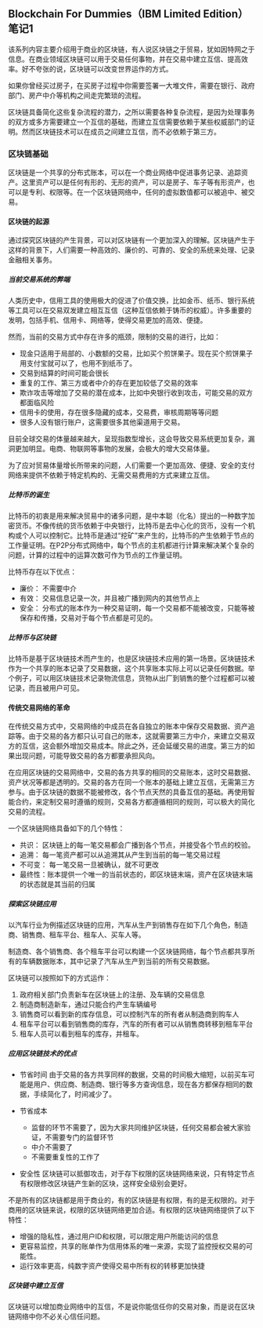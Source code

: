 ##  Blockchain For Dummies（IBM Limited Edition）笔记1

该系列内容主要介绍用于商业的区块链，有人说区块链之于贸易，犹如因特网之于信息。在商业领域区块链可以用于交易任何事物，并在交易中建立互信、提高效率。好不夸张的说，区块链可以改变世界运作的方式。

如果你曾经买过房子，在买房子过程中你需要签署一大堆文件，需要在银行、政府部门、房产中介等机构之间走完繁琐的流程。

区块链具备简化这些复杂流程的潜力，之所以需要各种复杂流程，是因为处理事务的双方或多方需要建立一个互信的基础，而建立互信需要依赖于某些权威部门的证明。然而区块链技术可以在成员之间建立互信，而不必依赖于第三方。

### 区块链基础

区块链是一个共享的分布式账本，可以在一个商业网络中促进事务记录、追踪资产。这里资产可以是任何有形的、无形的资产，可以是房子、车子等有形资产，也可以是专利、权限等。在一个区块链网络中，任何的虚拟数值都可以被追中、被交易。

#### 区块链的起源

通过探究区块链的产生背景，可以对区块链有一个更加深入的理解。区块链产生于这样的背景下，人们需要一种高效的、廉价的、可靠的、安全的系统来处理、记录金融相关事务。

##### 当前交易系统的弊端

人类历史中，信用工具的使用极大的促进了价值交换，比如金币、纸币、银行系统等工具可以在交易双发建立相互互信（这种互信依赖于铸币的权威）。许多重要的发明，包括手机、信用卡、网络等，使得交易更加的高效、便捷。

然而，当前的交易方式中存在许多的瓶颈，限制的交易的进行，比如：

+ 现金只适用于局部的、小数额的交易，比如买个煎饼果子。现在买个煎饼果子用支付宝就可以了，也用不到纸币了。
+ 交易到结算的时间可能会很长
+ 重复的工作、第三方或者中介的存在更加较低了交易的效率
+ 欺诈攻击等增加了交易的潜在成本，比如中央银行收到攻击，可能交易的双方都面临风险
+ 信用卡的使用，存在很多隐藏的成本，交易费，审核周期等等问题
+ 很多人没有银行账户，这需要很多其他渠道用于交易。

目前全球交易的体量越来越大，呈现指数型增长，这会导致交易系统更加复杂，漏洞更加明显。电商、物联网等事物的发展，会极大的增大交易体量。

为了应对贸易体量增长所带来的问题，人们需要一个更加高效、便捷、安全的支付网络来提供不依赖于特定机构的、无需交易费用的方式来建立互信。

##### 比特币的诞生

比特币的初衷是用来解决贸易中的诸多问题，是中本聪（化名）提出的一种数字加密货币。不像传统的货币依赖于中央银行，比特币是去中心化的货币，没有一个机构或个人可以控制它。比特币是通过“挖矿”来产生的，比特币的产生依赖于节点的工作量证明。在P2P分布式网络中，每个节点的主机都进行计算来解决某个复杂的问题，计算的过程中的运算次数可作为节点的工作量证明。

比特币存在以下优点：

+ 廉价： 不需要中介
+ 有效： 交易信息记录一次，并且被广播到网内的其他节点上
+ 安全： 分布式的账本作为一种交易证明，每一个交易都不能被改变，只能等被保存和传播，交易对于每个节点都是可见的。

##### 比特币与区块链

比特币是基于区块链技术而产生的，也是区块链技术应用的第一场景。区块链技术作为一个共享的账本记录了交易数据，这个共享账本实际上可以记录任何数据。举个例子，可以用区块链技术记录物流信息，货物从出厂到销售的整个过程都可以被记录，而且被用户可见。

#### 传统交易网络的革命

在传统交易方式中，交易网络的中成员在各自独立的账本中保存交易数据、资产追踪等。由于交易的各方都只认可自己的账本，这就需要第三方中介，来建立交易双方的互信，这会额外增加交易成本。除此之外，还会延缓交易的进度。第三方的如果出现问题，可能导致交易的各方都要承担风向。

在应用区块链的交易网络中，交易的各方共享的相同的交易账本，这时交易数据、资产状况等都是透明的。交易的各方在同一个账本的基础上建立互信，无需第三方参与。由于区块链的数据不能被修改，各个节点天然的具备互信的基础。再使用智能合约，来定制交易时遵循的规则，交易各方都遵循相同的规则，可以极大的简化交易的流程。

一个区块链网络具备如下的几个特性：

+ 共识： 区块链上的每一笔交易都会广播到各个节点，并接受各个节点的校验。
+ 追溯： 每一笔资产都可以从追溯其从产生到当前的每一笔交易过程
+ 不可变： 每一笔交易一旦被确认，就不可更改
+ 最终性：账本提供一个唯一的当前状态的，即区块链末端，资产在区块链末端的状态就是其当前的归属

##### 探索区块链应用

以汽车行业为例描述区块链的应用，汽车从生产到销售存在如下几个角色，制造商、销售商、租车平台、租车人、买车人等。

制造商、各个销售商、各个租车平台可以构建一个区块链网络，每个节点都共享所有的车辆数据账本，其中记录了汽车从生产到当前的所有交易数据。

区块链可以按照如下的方式运作：

1. 政府相关部门负责新车在区块链上的注册、及车辆的交易信息
2. 制造商制造新车，通过只能合约产生车辆编号
3. 销售商可以看到新的库存信息，可以控制汽车的所有者从制造商到购车人
4. 租车平台可以看到销售商的库存，汽车的所有者可以从销售商转移到租车平台
5. 租车人员可以看到租车的库存，并租车。

##### 应用区块链技术的优点

+ 节省时间
由于交易的各方共享同样的数据，交易的时间极大缩短，以前买车可能是用户、供应商、制造商、银行等多方查询信息，现在各方都保存相同的数据，手续简化了，时间减少了。

+ 节省成本
	+ 监督的环节不需要了，因为大家共同维护区块链，任何交易都会被大家验证，不需要专门的监督环节
	+ 中介不需要了
	+ 不需要重复性的工作了

+ 安全性
区块链可以抵御攻击，对于存下权限的区块链网络来说，只有特定节点有权限修改区块链产生新的区块，这样安全级别会更好。

不是所有的区块链都是用于商业的，有的区块链是有权限，有的是无权限的。对于商用的区块链来说，权限的区块链网络更加合适。有权限的区块链网络提供了以下特性：

+ 增强的隐私性，通过用户ID和权限，可以限定用户所能访问的信息
+ 更容易监控，共享的账单作为信用体系的唯一来源，实现了监控授权交易的可能性。
+ 运行效率更高，纯数字资产使得交易中所有权的转移更加快捷

##### 区块链中建立互信

区块链可以增加商业网络中的互信，不是说你能信任你的交易对象，而是说在区块链网络中你不必关心信任问题。




